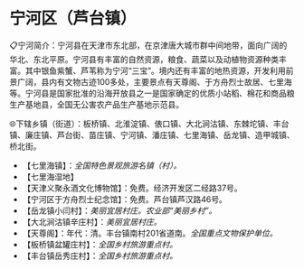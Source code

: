 # 宁河区（芦台镇）  
📋宁河简介：宁河县在天津市东北部，在京津唐大城市群中间地带，面向广阔的华北、东北平原。宁河县有丰富的自然资源，粮食、蔬菜以及动植物资源种类丰富。其中银鱼紫蟹、芦苇称为宁河“三宝”。境内还有丰富的地热资源，开发利用前景广阔，县内有文物古迹100多处，主要景点有天尊阁、于方舟烈士故居、七里海等。宁河县是国家批准的沿海开放县之一是国家确定的优质小站稻、棉花和商品粮生产基地县，全国无公害农产品生产基地示范县。   
  
🌐下辖乡镇（街道）：板桥镇、北淮淀镇、俵口镇、大北涧沽镇、东棘坨镇、丰台镇、廉庄镇、芦台街、苗庄镇、宁河镇、潘庄镇、七里海镇、岳龙镇、造甲城镇、桥北街。    
  
* 【七里海镇】：*全国特色景观旅游名镇（村）。*  
* 【七里海湿地】  
* 【天津义聚永酒文化博物馆】：免费。经济开发区二经路37号。   
* 【宁河区于方舟烈士纪念馆】：免费。芦台镇芦汉路46号。   
* 【岳龙镇小闫村】：*美丽宜居村庄。农业部“美丽乡村”。*  
* 【大北涧沽镇辛庄村】：*美丽宜居村庄。*  
* 【天尊阁】：年代：清。丰台镇南村201省道南。*全国重点文物保护单位。*  
* 【板桥镇盆罐庄村】：*全国乡村旅游重点村。*    
* 【丰台镇岳秀庄村】：*全国乡村旅游重点村。*  